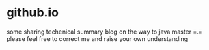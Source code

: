# github.io
some sharing techenical summary blog on the way to java master =.=
please feel free to correct me and raise your own understanding
